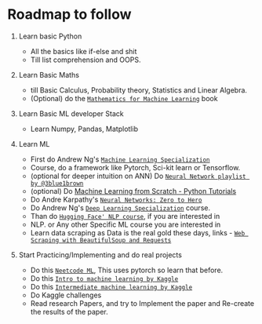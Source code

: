 # Roadmap to follow

1. Learn basic Python

   - All the basics like if-else and shit
   - Till list comprehension and OOPS.

2. Learn Basic Maths

   - till Basic Calculus, Probability theory, Statistics and Linear Algebra.
   - (Optional) do the [`Mathematics for Machine Learning`](https://course.ccs.neu.edu/ds4420sp20/readings/mml-book.pdf) book

3. Learn Basic ML developer Stack

   - Learn Numpy, Pandas, Matplotlib

4. Learn ML

   - First do Andrew Ng's [`Machine Learning Specialization`](https://www.coursera.org/specializations/machine-learning-introduction#courses)
   - Course, do a framework like Pytorch, Sci-kit learn or Tensorflow.
   - (optional for deeper intuition on ANN) Do [`Neural Network playlist by @3blue1brown`](https://www.youtube.com/playlist?list=PLZHQObOWTQDNU6R1_67000Dx_ZCJB-3pi)
   - (optional) Do [Machine Learning from Scratch - Python Tutorials](https://www.youtube.com/playlist?list=PLqnslRFeH2Upcrywf-u2etjdxxkL8nl7E)
   - Do Andre Karpathy's [`Neural Networks: Zero to Hero`](https://www.youtube.com/playlist?list=PLAqhIrjkxbuWI23v9cThsA9GvCAUhRvKZ)
   - Do Andrew Ng's [`Deep Learning Specialization`](https://www.coursera.org/specializations/deep-learning?irgwc=1#courses) course.
   - Than do [`Hugging Face' NLP course`](https://huggingface.co/learn/nlp-course/chapter1/1), if you are interested in
   - NLP. or Any other Specific ML course you are interested in
   - Learn data scraping as Data is the real gold these days, links - [`Web Scraping with BeautifulSoup and Requests`](https://www.youtube.com/watch?v=ng2o98k983k&pp=ygUXY29yZXkgc2NoYWZlciBiZWF1dGlmdWw%3D)

5. Start Practicing/Implementing and do real projects

   - Do this [`Neetcode ML`](https://neetcode.io/practice?subpage=practice&tab=coreSkills&topic=Machine%20Learning),
     This uses pytorch so learn that before.
   - Do this [`Intro to machine learning by Kaggle`](https://www.kaggle.com/learn/intro-to-machine-learning)
   - Do this [`Intermediate machine learning by Kaggle`](https://www.kaggle.com/learn/intermediate-machine-learning)
   - Do Kaggle challenges
   - Read research Papers, and try to Implement the paper and Re-create the results of the paper.
